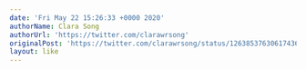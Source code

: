 ```yaml
---
date: 'Fri May 22 15:26:33 +0000 2020'
authorName: Clara Song
authorUrl: 'https://twitter.com/clarawrsong'
originalPost: 'https://twitter.com/clarawrsong/status/1263853763061743617'
layout: like
---
```

